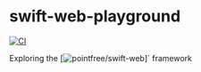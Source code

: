 # swift-web-playground

[![CI](https://github.com/m-housh/swift-web-playground/actions/workflows/ci.yml/badge.svg?branch=main)](https://github.com/m-housh/swift-web-playground/actions/workflows/ci.yml)

Exploring the [![pointfree/swift-web](https://github.com/pointfreeco/swift-web)]` framework

